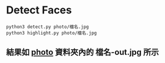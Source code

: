 # Detect Faces
`python3 detect.py photo/檔名.jpg`  
`python3 highlight.py photo/檔名.jpg`
## 結果如 [photo](https://github.com/x1001000/Cloud-AI-Pi/tree/master/Cloud/photo) 資料夾內的 檔名-out.jpg 所示